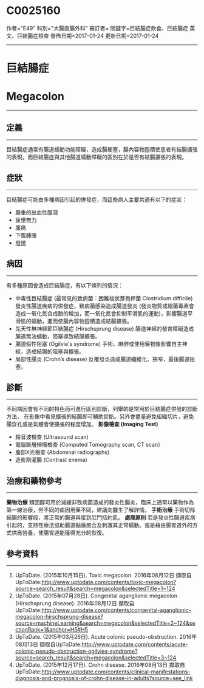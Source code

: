 # C0025160
作者="E49"
科別="大腸直腸外科"
審訂者=
關鍵字=巨結腸症飲食、巨結腸症 英文、巨結腸症檢查
發佈日期=2017-01-24
更新日期=2017-01-24

----------
# 巨結腸症
# Megacolon
----------
## 定義
----------

巨結腸症通常有腸道蠕動功能障礙，造成腸梗塞，腸內容物囤積使患者有結腸擴張的表現。而巨結腸症與其他腸道蠕動障礙的區別在於是否有結腸擴張的表現。

## 症狀
----------

巨結腸症可能由多種病因引起的併發症，而這些病人主要共通有以下的症狀：

- 嚴重的出血性腹瀉
- 疲憊無力
- 腹痛
- 下腹腫脹
- [發燒](C0015967)
## 病因
----------

有多種原因會造成巨結腸症，有以下條列的情況：

- 中毒性巨結腸症 (最常見的致病菌：困難梭狀芽孢桿菌 Clostridium difficile) 
  發炎性腸道疾病的併發症，致病菌感染造成腸道發炎 (發炎物質或細菌毒素會造成一氧化氮合成酶的增加，而一氧化氮會抑制平滑肌的運動)，影響腸道平滑肌的蠕動，進而使腸內容物囤積造成結腸擴張。
- 先天性無神經節巨結腸症 (Hirschsprung disease)
  腸道神經的發育障礙造成腸道無法蠕動，阻塞導致結腸擴張。
- 腸道假性阻塞 (Ogilvie's syndrome)
  手術、麻醉或使用藥物後影響自主神經，造成結腸的阻塞與擴張。
- 局部性腸炎 (Crohn’s disease)
  反覆發炎造成腸道纖維化、狹窄，最後腸道阻塞。
## 診斷
----------

不同病因會有不同的特色而可進行區別診斷，列舉的是常用於巨結腸症併發的診斷方法，
在影像中看見擴張的結腸即可輔助診斷。另外會盡量避免組織切片，避免腸穿孔或是氣體會使擴張的程度增加。
**影像檢查 (Imaging Test)**

- 超音波檢查 (Ultrasound scan)
- 電腦斷層掃描檢查 (Computed Tomography scan, CT scan）
- 腹部X光檢查 (Abdominal radiographs)
- 造影劑灌腸 (Contrast enema)
## 治療和藥物參考
----------

**藥物治療**
類固醇可用於減緩非致病菌造成的發炎性腸炎，臨床上通常以藥物作為第一線治療，但不同的病因用藥不同，建議向醫生了解詳情。
**手術治療**
手術切除結腸的影響段，將正常的腸道與接到肛門括約肌。
**處理原則**
若是發炎性腸道疾病引起的，支持性療法協助腸道黏膜癒合及刺激其正常蠕動。或是藉由腸胃道外的方式供應營養，使腸胃道能獲得充分的恢復。

## 參考資料
----------
1. UpToDate. (2015年10月15日). Toxic megacolon. 2016年08月12日 擷取自UpToDate:http://www.uptodate.com/contents/toxic-megacolon?source=search_result&search=megacolon&selectedTitle=1~124
2. UpToDate. (2015年07月28日). Congenital aganglionic megacolon (Hirschsprung disease). 2016年08月12日 擷取自UpToDate:http://www.uptodate.com/contents/congenital-aganglionic-megacolon-hirschsprung-disease?source=machineLearning&search=megacolon&selectedTitle=2~124&sectionRank=1&anchor=H5#H5
3. UpToDate. (2015年03月26日). Acute colonic pseudo-obstruction. 2016年08月13日 擷取自UpToDate:http://www.uptodate.com/contents/acute-colonic-pseudo-obstruction-ogilvies-syndrome?source=search_result&search=megacolon&selectedTitle=3~124
4. UpToDate. (2015年12月17日). Crohn disease. 2016年08月13日 擷取自UpToDate:http://www.uptodate.com/contents/clinical-manifestations-diagnosis-and-prognosis-of-crohn-disease-in-adults?source=see_link

